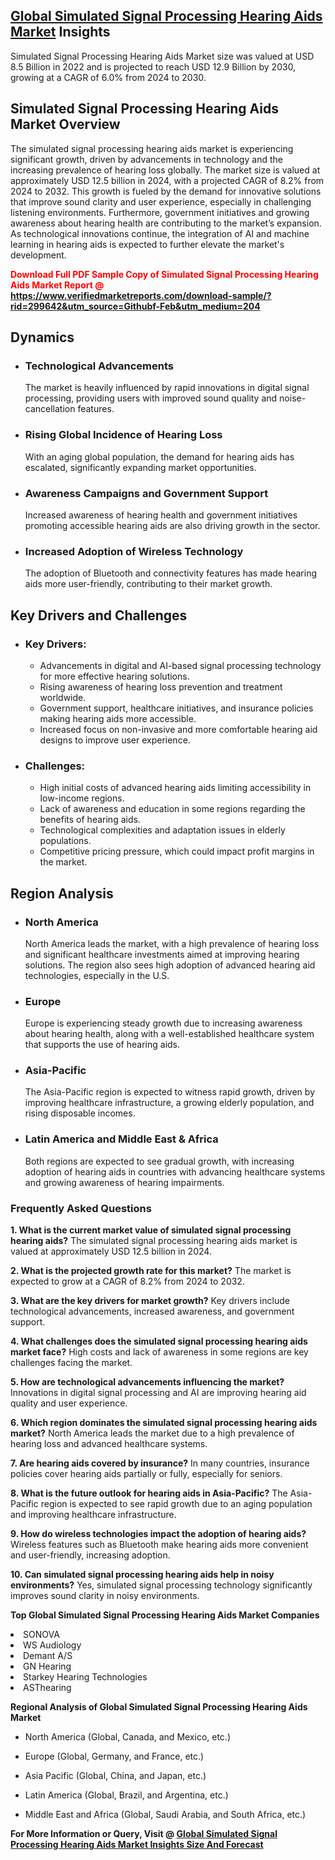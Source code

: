<h2><a href="https://www.verifiedmarketreports.com/download-sample/?rid=299642&amp;utm_source=Githubf&amp;utm_medium=204" target="_blank">Global Simulated Signal Processing Hearing Aids Market</a> Insights</h2><p>Simulated Signal Processing Hearing Aids Market size was valued at USD 8.5 Billion in 2022 and is projected to reach USD 12.9 Billion by 2030, growing at a CAGR of 6.0% from 2024 to 2030.</p><p> <h2>Simulated Signal Processing Hearing Aids Market Overview</h2> <p>The simulated signal processing hearing aids market is experiencing significant growth, driven by advancements in technology and the increasing prevalence of hearing loss globally. The market size is valued at approximately USD 12.5 billion in 2024, with a projected CAGR of 8.2% from 2024 to 2032. This growth is fueled by the demand for innovative solutions that improve sound clarity and user experience, especially in challenging listening environments. Furthermore, government initiatives and growing awareness about hearing health are contributing to the market’s expansion. As technological innovations continue, the integration of AI and machine learning in hearing aids is expected to further elevate the market's development.</p> <p><strong><p><span class=""><span style="color: #ff0000;"><strong>Download Full PDF Sample Copy of Simulated Signal Processing Hearing Aids Market Report</strong> @ </span><a href="https://www.verifiedmarketreports.com/download-sample/?rid=299642&amp;utm_source=Githubf-Feb&amp;utm_medium=204" target="_blank">https://www.verifiedmarketreports.com/download-sample/?rid=299642&amp;utm_source=Githubf-Feb&amp;utm_medium=204</a></span></p></strong></p> <h2>Dynamics</h2> <ul> <li><h3>Technological Advancements</h3> The market is heavily influenced by rapid innovations in digital signal processing, providing users with improved sound quality and noise-cancellation features.</li> <li><h3>Rising Global Incidence of Hearing Loss</h3> With an aging global population, the demand for hearing aids has escalated, significantly expanding market opportunities.</li> <li><h3>Awareness Campaigns and Government Support</h3> Increased awareness of hearing health and government initiatives promoting accessible hearing aids are also driving growth in the sector.</li> <li><h3>Increased Adoption of Wireless Technology</h3> The adoption of Bluetooth and connectivity features has made hearing aids more user-friendly, contributing to their market growth.</li> </ul> <h2>Key Drivers and Challenges</h2> <ul> <li><h3>Key Drivers:</h3> <ul> <li>Advancements in digital and AI-based signal processing technology for more effective hearing solutions.</li> <li>Rising awareness of hearing loss prevention and treatment worldwide.</li> <li>Government support, healthcare initiatives, and insurance policies making hearing aids more accessible.</li> <li>Increased focus on non-invasive and more comfortable hearing aid designs to improve user experience.</li> </ul> </li> <li><h3>Challenges:</h3> <ul> <li>High initial costs of advanced hearing aids limiting accessibility in low-income regions.</li> <li>Lack of awareness and education in some regions regarding the benefits of hearing aids.</li> <li>Technological complexities and adaptation issues in elderly populations.</li> <li>Competitive pricing pressure, which could impact profit margins in the market.</li> </ul> </li> </ul> <h2>Region Analysis</h2> <ul> <li><h3>North America</h3> North America leads the market, with a high prevalence of hearing loss and significant healthcare investments aimed at improving hearing solutions. The region also sees high adoption of advanced hearing aid technologies, especially in the U.S.</li> <li><h3>Europe</h3> Europe is experiencing steady growth due to increasing awareness about hearing health, along with a well-established healthcare system that supports the use of hearing aids.</li> <li><h3>Asia-Pacific</h3> The Asia-Pacific region is expected to witness rapid growth, driven by improving healthcare infrastructure, a growing elderly population, and rising disposable incomes.</li> <li><h3>Latin America and Middle East & Africa</h3> Both regions are expected to see gradual growth, with increasing adoption of hearing aids in countries with advancing healthcare systems and growing awareness of hearing impairments.</li> </ul> <h3>Frequently Asked Questions</h3> <p><strong>1. What is the current market value of simulated signal processing hearing aids?</strong> The simulated signal processing hearing aids market is valued at approximately USD 12.5 billion in 2024.</p> <p><strong>2. What is the projected growth rate for this market?</strong> The market is expected to grow at a CAGR of 8.2% from 2024 to 2032.</p> <p><strong>3. What are the key drivers for market growth?</strong> Key drivers include technological advancements, increased awareness, and government support.</p> <p><strong>4. What challenges does the simulated signal processing hearing aids market face?</strong> High costs and lack of awareness in some regions are key challenges facing the market.</p> <p><strong>5. How are technological advancements influencing the market?</strong> Innovations in digital signal processing and AI are improving hearing aid quality and user experience.</p> <p><strong>6. Which region dominates the simulated signal processing hearing aids market?</strong> North America leads the market due to a high prevalence of hearing loss and advanced healthcare systems.</p> <p><strong>7. Are hearing aids covered by insurance?</strong> In many countries, insurance policies cover hearing aids partially or fully, especially for seniors.</p> <p><strong>8. What is the future outlook for hearing aids in Asia-Pacific?</strong> The Asia-Pacific region is expected to see rapid growth due to an aging population and improving healthcare infrastructure.</p> <p><strong>9. How do wireless technologies impact the adoption of hearing aids?</strong> Wireless features such as Bluetooth make hearing aids more convenient and user-friendly, increasing adoption.</p> <p><strong>10. Can simulated signal processing hearing aids help in noisy environments?</strong> Yes, simulated signal processing technology significantly improves sound clarity in noisy environments.</p> </p><p><strong>Top Global Simulated Signal Processing Hearing Aids Market Companies</strong></p><div data-test-id=""><p><li>SONOVA</li><li> WS Audiology</li><li> Demant A/S</li><li> GN Hearing</li><li> Starkey Hearing Technologies</li><li> ASThearing</li></p><div><strong>Regional Analysis of&nbsp;Global Simulated Signal Processing Hearing Aids Market</strong></div><ul><li dir="ltr"><p dir="ltr">North America&nbsp;(Global, Canada, and Mexico, etc.)</p></li><li dir="ltr"><p dir="ltr">Europe (Global, Germany, and France, etc.)</p></li><li dir="ltr"><p dir="ltr">Asia Pacific&nbsp;(Global, China, and Japan, etc.)</p></li><li dir="ltr"><p dir="ltr">Latin America&nbsp;(Global, Brazil, and Argentina, etc.)</p></li><li dir="ltr">Middle East and Africa&nbsp;(Global, Saudi Arabia, and South Africa, etc.)</li></ul><p><strong>For More Information or Query, Visit @&nbsp;</strong><strong><a href="https://www.verifiedmarketreports.com/product/simulated-signal-processing-hearing-aids-market/?utm_source=Githubf&amp;utm_medium=204" target="_blank">Global Simulated Signal Processing Hearing Aids Market Insights Size And Forecast</a></strong></p></div>
